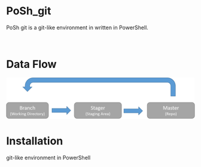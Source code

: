 # PoSh_git
PoSh git is a git-like environment in written in PowerShell.
<br>
<br>
<br>
# Data Flow
![Alt text](https://github.com/WiredPulse/PoSh_git/blob/master/Flow.png?raw=true "Optional Title")<br>


# Installation


git-like environment in PowerShell


# 
